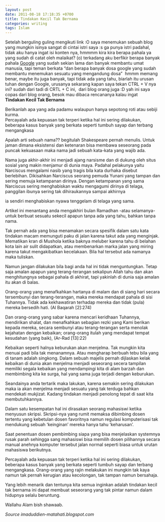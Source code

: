 ```yaml
---
layout: post
date: 2011-08-18 17:18:35 +0700
title: Tindakan Kecil Tak Bernama
categories: writing
tags: Islam
---
```

<p>Setelah berguling guling mengikuti link :O saya menemukan sebuah blog yang mungkin isinya sangat di cintai istri saya :s ga punya istri padahal, tidak aku hanya ingat isi konten nya, hmmmm kira kira berapa pahala ya yang sudah di catat oleh malaikat? (o) terkadang aku berfikir berapa banyak pahala <a title="Google Tokelau" href="http://google.tk" target="_blank">Google</a> yang sudah sekian lama dan banyak membantu umat manusia, tapi teman berkata “dan berapa banyak dosa google yang sudah membantu menemukan sesuatu yang mengandung dosa” <img src="https://eggoez.bitbucket.io/wp-content/emomo/33.gif" alt=""> hmmm memang benar, maybe itu juga banyak, tapi tidak ada yang tahu, biarlah itu urusan tuhan dengan Google, urusanya sekarang kapan saya tekan CTRL + V nya ini? sudah dari tadi di CRTL + C ini, <img src="https://eggoez.bitbucket.io/wp-content/emomo/34.gif" alt=""> dari blog orang juga :D yah ini saya copas dari blog orang, besok mau dibaca rencananya kalau ingat <img src="https://eggoez.bitbucket.io/wp-content/emomo/28.gif" alt=""><br>
<strong>Tindakan Kecil Tak Bernama</strong></p>
<p>Berikanlah apa yang ada padamu walaupun hanya sepotong roti atau sebiji kurma.<br>
Percayalah ada kepuasan tak terperi ketika hal ini sering dilakukan, beberapa kasus banyak yang berkata seperti tumbuh sayap dan terbang mengangkasa</p>
<p>Apalah arti sebuah nama?? begitulah Shakespeare pernah menulis. Untuk jaman dimana eksistensi dan ketenaran bisa membawa seseorang pada puncak kekuasaan maka nama jadi sebuah kata-kata yang wajib ada.</p>
<p>Nama juga akhir-akhir ini menjadi ajang narsisme dan di dukung oleh situs sosial yang makin menjamur di dunia maya. Padahal pelakunya yaitu Narciscus mengalami nasib yang tragis bila kata durhaka disebut berlebihan. Dikisahkan Narciscus seorang pemuda Yunani yang tampan dan sering memuja ketampanan dirinya. Dengan ketampanan yang sama Narciscus sering menghabiskan waktu mengagumi dirinya di telaga, panggilan ibunya sering tak dihiraukannya sampai akhirnya</p>
<p>ia sendiri menghabiskan nyawa tenggelam di telaga yang sama.</p>
<p>Artikel ini menantang anda mengakhiri bulan Ramadhan -atau selamanya- untuk berbuat sesuatu sekecil apapun tanpa ada yang tahu, bahkan tanpa nama.</p>
<p>Tak pernah ada yang bisa menamakan secara spesifik dalam satu kata tindakan macam memunguti paku di jalan karena takut ada yang menginjak. Mematikan kran di Mushola ketika baknya meluber karena tahu di belahan kota lain air sulit didapatkan, atau membenarkan marka jalan yang miring karena takut mengakibatkan kecelakaan. Bila hal tersebut ada namanya maka tuliskan.</p>
<p>Namun jangan dilakukan bila bagi anda hal ini tidak menguntungkan. Tetap saja amalan apapun yang terang-terangan sekalipun Allah tahu dan akan menghitungnya sebagai pahala di akhirat, tapi yakinlah di dunia saja amalan itu akan di balas.</p>
<p>Orang-orang yang menafkahkan hartanya di malam dan di siang hari secara tersembunyi dan terang-terangan, maka mereka mendapat pahala di sisi Tuhannya. Tidak ada kekhawatiran terhadap mereka dan tidak (pula) mereka bersedih hati. (Al Baqarah [2]:274)</p>
<p>Dan orang-orang yang sabar karena mencari keridhaan Tuhannya, mendirikan shalat, dan menafkahkan sebagian rezki yang Kami berikan kepada mereka, secara sembunyi atau terang-terangan serta menolak kejahatan dengan kebaikan; orang-orang itulah yang mendapat tempat kesudahan (yang baik), (Ar-Rad [13]:22)</p>
<p>Kebaikan seperti halnya keburukan akan menjelma. Tak mungkin kita menuai padi bila tak menanamnya. Atau mengharap berbuah tebu bila yang di tanam adalah singkong. Dalam sebuah majelis pernah dijlaskan kelak kebaikan di dunia akan menjelma menjadi seseorang secera tampilan memiliki segala kebaikan yang mendampingi kita di alam barzah dan membimbing kita ke surga, hal yang sama juga terjadi dengan keburukan.</p>
<p>Seandainya anda tertarik maka lakukan, karena semakin sering dilakukan maka ia akan menjelma menjadi sesuatu yang tak terduga bahkan mendekati mukjizat. Kadang tindakan menjadi penolong tepat di saat kita membutuhkannya.</p>
<p>Dalam satu kesempatan hal ini dirasakan seorang mahasiswi ketika menyusun skripsi. Skripsi-nya yang rumit memaksa dibimbing dosen tertentu yang kebetulan dosen favoritnya namun regulasi komputerisasi tak mendukung sebuah ‘keinginan’ mereka hanya tahu ‘keharusan’.</p>
<p>Saat penentuan dosen pembimbing siapa yang bisa menjelaskan systemnya rusak parah sehingga sang mahasiswi bisa memilih dosen pilihannya secara manual anehnya komputer tersebut jalan normal seperti biasa untuk urutan mahasiswa berikutnya.</p>
<p>Percayalah ada kepuasan tak terperi ketika hal ini sering dilakukan, beberapa kasus banyak yang berkata seperti tumbuh sayap dan terbang mengangkasa. Orang-orang yang rajin melakukan ini mungkin tak kaya namun tak pernah kerugian atau kecolongan, tak tampan namun bersahaja.</p>
<p>Yang lebih menarik dan tentunya kita semua inginkan adalah tindakan kecil tak bernama ini dapat membuat seseorang yang tak pintar namun dalam hidupnya selalu beruntung.</p>
<p>Wallahu Alam bish shawaab.</p>
<address>Source imaduddien-matahati.blogspot.com</address>